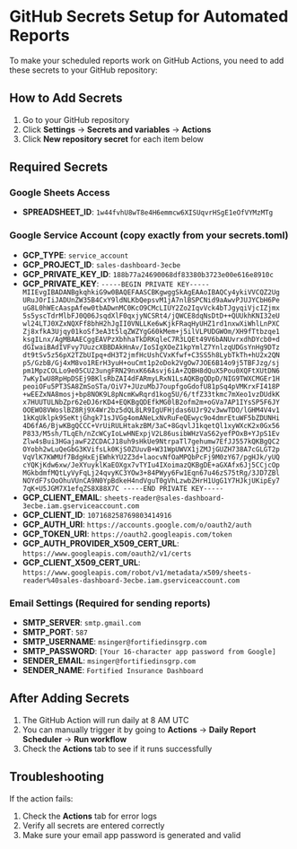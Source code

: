 # GitHub Secrets Setup for Automated Reports

To make your scheduled reports work on GitHub Actions, you need to add these secrets to your GitHub repository:

## How to Add Secrets
1. Go to your GitHub repository
2. Click **Settings** → **Secrets and variables** → **Actions**
3. Click **New repository secret** for each item below

## Required Secrets

### Google Sheets Access
- **SPREADSHEET_ID**: `1w44fvhU8wT8e4H6emmcw6XISUqvrHSgE1eOfVYMzMTg`

### Google Service Account (copy exactly from your secrets.toml)
- **GCP_TYPE**: `service_account`
- **GCP_PROJECT_ID**: `sales-dashboard-3ecbe`
- **GCP_PRIVATE_KEY_ID**: `188b77a24690068df83380b3723e00e616e8910c`
- **GCP_PRIVATE_KEY**: `-----BEGIN PRIVATE KEY-----
MIIEvgIBADANBgkqhkiG9w0BAQEFAASCBKgwggSkAgEAAoIBAQCy4ykiVVCQZ2Ug
URuJOrIiJADUnZW35B4CxY9ldNLKbQepsvM1jA7nlBSPCNid9aAwvPJUJYCbH6Pe
uG8L0hWEcAaspAfew0tbADwnMC0KcO9CMcLIUY2Zo2IqvVck4bTJgyqiVjcIZjmx
5s5yscTdrMlbFJ0Q06JsqdXlF0qxjyNCSRt4/jQWCE8dqNsDtD++QUUkhKNI32eU
wl24LTJ0XZxNQXFf8bhH2hJgII0VNLLKe6wKjkFRaqHyUHZ1rd1nxwXiWhlLnPXC
Zj8xfkA3Ujqy01koSf3eA3t5lqZWZYgG60kMem+j5ilVLPUDGWOm/XH9fTtbzqe1
ksgILnx/AgMBAAECggEAVPzXbhhaTkDRKqleC7R3LQEt49V6bANUvrxdhDYcb0+d
dGIwaiBAdIVFvy7UuzcXBBDAkHnAv/IoSIgXOeZ1kpYmlZ7YnlzqUDGsYnHg9DTz
dt9tSv5z56pX2TZbUIpq+dH3T2jmfHcUshCVxKfwf+C3SS5h8LybTkTh+hU2x2QN
p5/GzbB/Gj4xM8vo1RErH3yuH+ouCmt1p2oDok2VgOw7JOE6B14o9j5TBFJzg/sj
pm1MpzCOLLo9e05CU23ungFRN29nxK66Asvj6iA+ZQBH8dQuX5Pou0XQFtXUtDN6
7wKyIwU8RpHpDSEj9BKlsRbZAI4dFARmyLRxN1LsAQKBgQDpD/NIG9TWXCMGEr1H
peoiOFu5PT3SA8ZmSoSTa/OiV7+JUzuMbJ7oupfgoGdofU81pSq4pVMKrxFI418P
+wEEZxNA8mosj+bp8NOK9L8pNcmKwRqrd1kog5U/6/tfZ33tkmc7mXeo1vzDUdkK
x7HUUTULNbZpr62eDJ6rKD4+EQKBgQDEfkMG0lB2ofm2m+oGVa7AP1IYsSP5F6JY
OOEWO8VWoslBZ8Rj9X4Wr2bz5dQL8LR9IgUFHjdas6UJr92v3wwTDO/lGHM4V4v1
1kKqUklpk9SeKtjGhgk71sJVGg4omANeLxNvRuFeQEwyc9o4dmrEtuWF5bZDUNHi
4D6fA6/BjwKBgQCCC+VrUiRULHtakzBM/3aC+8GqvlJ1kqetQl1xyWXcK2x0Gx56
P833/M5sh/TLqEh/nZcWCyIoLwHNExpjV2L86usibWHzVaS62yefPOxB+YJpS1Ev
Zlw4sBui3HGajawF2ZCDACJ18uh9sHkUe9NtrpaTl7gehumw7EfJJ557kQKBgQC2
OYobh2wLuQeGbG3KVifsLk0KjS0ZUuvB+W31WpUWVX1jZMJjGUZH738A7cGLGT2p
VqVlK7KWMUf7BdgHxEjEWhkYU2Z3d+laocvNfOaMPQbPcFj9M0zY67/pgHJk/yUQ
cYQKjKdw6xw/JeXYuyklKaEOXgx7vTYIu4IXoimazQKBgDE+aGXAfx6Jj5CCjcOp
MGkbdmfMQtLyVyFqLj24qvyKC3YOw3+84PWyy6Fw1Eqn67u46zS75tRg/3JD7ZBl
NOYdF7sOoOhuVUnCA9N0YpBdkeH4ndVguT0gVhLzwbZHrH1UgG1Y7HJkjUKipEy7
7qK+U5JGM7X1efqZS8X88X7C
-----END PRIVATE KEY-----`
- **GCP_CLIENT_EMAIL**: `sheets-reader@sales-dashboard-3ecbe.iam.gserviceaccount.com`
- **GCP_CLIENT_ID**: `107168258769803414916`
- **GCP_AUTH_URI**: `https://accounts.google.com/o/oauth2/auth`
- **GCP_TOKEN_URI**: `https://oauth2.googleapis.com/token`
- **GCP_AUTH_PROVIDER_X509_CERT_URL**: `https://www.googleapis.com/oauth2/v1/certs`
- **GCP_CLIENT_X509_CERT_URL**: `https://www.googleapis.com/robot/v1/metadata/x509/sheets-reader%40sales-dashboard-3ecbe.iam.gserviceaccount.com`

### Email Settings (Required for sending reports)
- **SMTP_SERVER**: `smtp.gmail.com`
- **SMTP_PORT**: `587`
- **SMTP_USERNAME**: `msinger@fortifiedinsgrp.com`
- **SMTP_PASSWORD**: `[Your 16-character app password from Google]`
- **SENDER_EMAIL**: `msinger@fortifiedinsgrp.com`
- **SENDER_NAME**: `Fortified Insurance Dashboard`

## After Adding Secrets

1. The GitHub Action will run daily at 8 AM UTC
2. You can manually trigger it by going to **Actions** → **Daily Report Scheduler** → **Run workflow**
3. Check the **Actions** tab to see if it runs successfully

## Troubleshooting

If the action fails:
1. Check the **Actions** tab for error logs
2. Verify all secrets are entered correctly
3. Make sure your email app password is generated and valid 